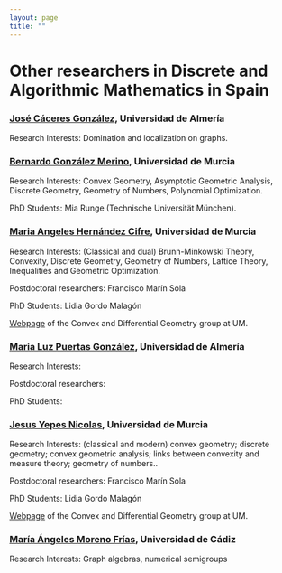 ```yaml
---
layout: page
title: ""
---
```


# Other researchers in Discrete and Algorithmic Mathematics in Spain


### [José Cáceres González](https://brujula.ual.es/authors/117.html), Universidad de Almería
Research Interests: Domination and localization on graphs.

### [Bernardo González Merino](https://sites.google.com/site/homepagebernardogonzalezmerino/home), Universidad de Murcia
Research Interests: Convex Geometry, Asymptotic Geometric Analysis, Discrete Geometry, Geometry of Numbers, Polynomial Optimization.

PhD Students: Mia Runge (Technische Universität München).

### [Maria Angeles Hernández Cifre](https://webs.um.es/mhcifre/), Universidad de Murcia
Research Interests: (Classical and dual) Brunn-Minkowski Theory, Convexity, Discrete Geometry, Geometry of Numbers, Lattice Theory, Inequalities and Geometric Optimization.

Postdoctoral researchers: Francisco Marín Sola

PhD Students: Lidia Gordo Malagón


[Webpage](https://www.um.es/geometria/
) of the Convex and Differential Geometry group at UM.


### [Maria Luz Puertas González](https://brujula.ual.es/authors/767.html),  Universidad de Almería
Research Interests: 

Postdoctoral researchers: 

PhD Students: 



### [Jesus Yepes Nicolas](https://webs.um.es/jesus.yepes/), Universidad de Murcia
Research Interests: (classical and modern) convex geometry; discrete geometry; convex geometric analysis; links between convexity and measure theory; geometry of numbers..

Postdoctoral researchers: Francisco Marín Sola

PhD Students: Lidia Gordo Malagón

[Webpage](https://www.um.es/geometria/) of the Convex and Differential Geometry group at UM.

### [María Ángeles Moreno Frías](https://produccioncientifica.uca.es/investigadores/113036/detalle), Universidad de Cádiz

Research Interests: Graph algebras, numerical semigroups
